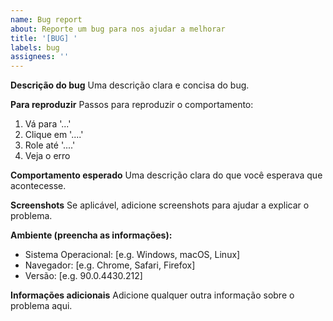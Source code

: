 ```yaml
---
name: Bug report
about: Reporte um bug para nos ajudar a melhorar
title: '[BUG] '
labels: bug
assignees: ''
---
```


**Descrição do bug**
Uma descrição clara e concisa do bug.

**Para reproduzir**
Passos para reproduzir o comportamento:
1. Vá para '...'
2. Clique em '....'
3. Role até '....'
4. Veja o erro

**Comportamento esperado**
Uma descrição clara do que você esperava que acontecesse.

**Screenshots**
Se aplicável, adicione screenshots para ajudar a explicar o problema.

**Ambiente (preencha as informações):**
 - Sistema Operacional: [e.g. Windows, macOS, Linux]
 - Navegador: [e.g. Chrome, Safari, Firefox]
 - Versão: [e.g. 90.0.4430.212]

**Informações adicionais**
Adicione qualquer outra informação sobre o problema aqui.